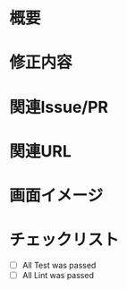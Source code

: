 # 概要

# 修正内容

# 関連Issue/PR

# 関連URL

# 画面イメージ

# チェックリスト
* [ ] All Test was passed
* [ ] All Lint was passed